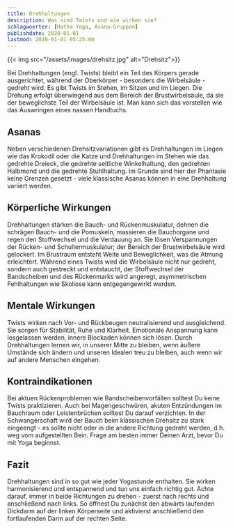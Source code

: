```yaml
---
title: Drehhaltungen
description: Was sind Twists und wie wirken sie?
schlagwoerter: [Hatha Yoga, Asana-Gruppen]
publishdate: 2020-01-01
lastmod: 2020-01-01 05:25:00
---
```


{{< img src="/assets/images/drehsitz.jpg" alt="Drehsitz">}}

Bei Drehhaltungen (engl. Twists) bleibt ein Teil des Körpers gerade ausgerichtet, während der Oberkörper - besonders die Wirbelsäule - gedreht wird. Es gibt Twists im Stehen, im Sitzen und im Liegen. Die Drehung erfolgt überwiegend aus dem Bereich der Brustwirbelsäule, da sie der beweglichste Teil der Wirbelsäule ist. Man kann sich das vorstellen wie das Auswringen eines nassen Handtuchs. 


## Asanas

Neben verschiedenen Drehsitzvariationen gibt es Drehhaltungen im Liegen wie das Krokodil oder die Katze und Drehhaltungen im Stehen wie das gedrehte Dreieck, die gedrehte seitliche Winkelhaltung, den gedrehten Halbmond und die gedrehte Stuhlhaltung. Im Grunde sind hier der Phantasie keine Grenzen gesetzt - viele klassische Asanas können in eine Drehhaltung variiert werden.


## Körperliche Wirkungen

Drehhaltungen stärken die Bauch- und Rückenmuskulatur, dehnen die schrägen Bauch- und die Pomuskeln, massieren die Bauchorgane und regen den Stoffwechsel und die Verdauung an. Sie lösen Verspannungen der Rücken- und Schultermuskulatur; der Bereich der Brustwirbelsäule wird gelockert. Im Brustraum entsteht Weite und Beweglichkeit, was die Atmung erleichtert. Während eines Twists wird die Wirbelsäule nicht nur gedreht, sondern auch gestreckt und entstaucht, der Stoffwechsel der Bandscheiben und des Rückenmarks wird angeregt, asymmetrischen Fehlhaltungen wie Skoliose kann entgegengewirkt werden. 


## Mentale Wirkungen

Twists wirken nach Vor- und Rückbeugen neutralisierend und ausgleichend. Sie sorgen für Stabilität, Ruhe und Klarheit. Emotionale Anspannung kann losgelassen werden, innere Blockaden können sich lösen. Durch Drehhaltungen lernen wir, in unserer Mitte zu bleiben, wenn äußere Umstände sich ändern und unseren Idealen treu zu bleiben, auch wenn wir auf andere Menschen eingehen. 


## Kontraindikationen

Bei aktuen Rückenproblemen wie Bandscheibenvorfällen solltest Du keine Twists praktizieren. Auch bei Magengeschwüren, akuten Entzündungen im Bauchraum oder Leistenbrüchen solltest Du darauf verzichten. In der Schwangerschaft wird der Bauch beim klassischen Drehsitz zu stark eingeengt - es sollte nicht oder in die andere Richtung gedreht werden, d.h. weg vom aufgestellten Bein. Frage am besten immer Deinen Arzt, bevor Du mit Yoga beginnst.


## Fazit

Drehhaltungen sind in so gut wie jeder Yogastunde enthalten. Sie wirken harmonisierend und entspannend und tun uns einfach richtig gut. Achte darauf, immer in beide Richtungen zu drehen - zuerst nach rechts und anschließend nach links. So öffnest Du zunächst den abwärts laufenden Dickdarm auf der linken Körperseite und aktivierst anschließend den fortlaufenden Darm auf der rechten Seite.